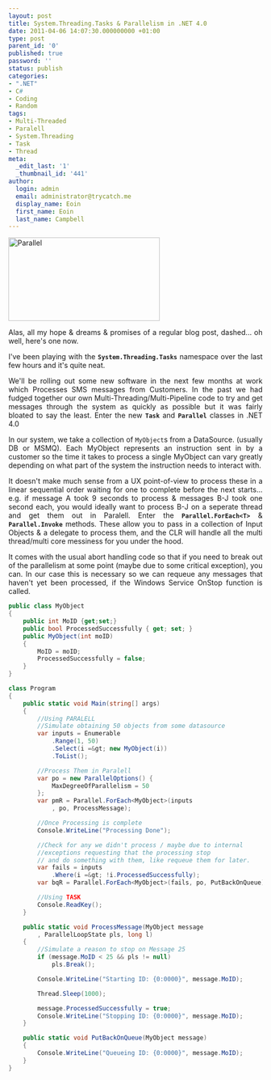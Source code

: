 ```yaml
---
layout: post
title: System.Threading.Tasks & Parallelism in .NET 4.0
date: 2011-04-06 14:07:30.000000000 +01:00
type: post
parent_id: '0'
published: true
password: ''
status: publish
categories:
- ".NET"
- C#
- Coding
- Random
tags:
- Multi-Threaded
- Paralell
- System.Threading
- Task
- Thread
meta:
  _edit_last: '1'
  _thumbnail_id: '441'
author:
  login: admin
  email: administrator@trycatch.me
  display_name: Eoin
  first_name: Eoin
  last_name: Campbell
---
```

<p><img class="size-medium wp-image-441" title="Parallel" src="{{ site.baseurl }}/assets/multi-300x165.jpg" alt="Parallel" width="300" height="165" /></p>
<p style="text-align: justify;">Alas, all my hope &amp; dreams &amp; promises of a regular blog post, dashed... oh well, here's one now.</p>
<p style="text-align: justify;">I've been playing with the <code><strong>System.Threading.Tasks</strong></code> namespace over the last few hours and it's quite neat.</p>
<p style="text-align: justify;">We'll be rolling out some new software in the next few months at work which Processes SMS messages from Customers. In the past we had fudged together our own Multi-Threading/Multi-Pipeline code to try and get messages through the system as quickly as possible but it was fairly bloated to say the least. Enter the new <code><strong>Task</strong></code> and <code><strong>Parallel</strong></code> classes in .NET 4.0</p>
<p><!--more--></p>
<p style="text-align: justify;">In our system, we take a collection of <code>MyObject</code>s from a DataSource. (usually DB or MSMQ). Each MyObject represents an instruction sent in by a customer so the time it takes to process a single MyObject can vary greatly depending on what part of the system the instruction needs to interact with.</p>
<p style="text-align: justify;">It doesn't make much sense from a UX point-of-view to process these in a linear sequential order waiting for one to complete before the next starts... e.g. if message A took 9 seconds to process &amp; messages B-J took one second each, you would ideally want to process B-J on a seperate thread and get them out in Paralell. Enter the <code><strong>Parallel.ForEach&lt;T&gt;</strong></code> &amp; <code><strong> Parallel.Invoke</strong></code> methods. These allow you to pass in a collection of Input Objects &amp; a delegate to process them, and the CLR will handle all the multi thread/multi core messiness for you under the hood.</p>
<p style="text-align: justify;">It comes with the usual abort handling code so that if you need to break out of the parallelism at some point (maybe due to some critical exception), you can. In our case this is necessary so we can requeue any messages that haven't yet been processed, if the Windows Service OnStop function is called.</p>

```csharp
public class MyObject
{
    public int MoID {get;set;}
    public bool ProcessedSuccessfully { get; set; }
    public MyObject(int moID)
    {
        MoID = moID;
        ProcessedSuccessfully = false;
    }
}

class Program
{
    public static void Main(string[] args)
    {
        //Using PARALELL
        //Simulate obtaining 50 objects from some datasource
        var inputs = Enumerable
            .Range(1, 50)
            .Select(i =&gt; new MyObject(i))
            .ToList();

        //Process Them in Paralell
        var po = new ParallelOptions() {
            MaxDegreeOfParallelism = 50
        };
        var pmR = Parallel.ForEach<MyObject>(inputs
            , po, ProcessMessage);

        //Once Processing is complete
        Console.WriteLine("Processing Done");

        //Check for any we didn't process / maybe due to internal
        //exceptions requesting that the processing stop
        // and do something with them, like requeue them for later.
        var fails = inputs
            .Where(i =&gt; !i.ProcessedSuccessfully);
        var bqR = Parallel.ForEach<MyObject>(fails, po, PutBackOnQueue);

        //Using TASK
        Console.ReadKey();
    }

    public static void ProcessMessage(MyObject message
        , ParallelLoopState pls, long l)
    {
        //Simulate a reason to stop on Message 25
        if (message.MoID < 25 && pls != null)
            pls.Break();

        Console.WriteLine("Starting ID: {0:0000}", message.MoID);

        Thread.Sleep(1000);

        message.ProcessedSuccessfully = true;
        Console.WriteLine("Stopping ID: {0:0000}", message.MoID);
    }

    public static void PutBackOnQueue(MyObject message)
    {
        Console.WriteLine("Queueing ID: {0:0000}", message.MoID);
    }
}
```